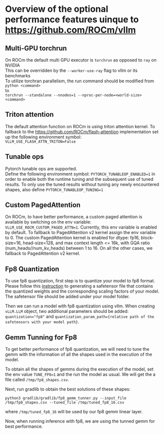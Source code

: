 # Overview of the optional performance features uinque to https://github.com/ROCm/vllm
## Multi-GPU torchrun
On ROCm the default multi GPU executor is `torchrun` as opposed to `ray` on NVIDIA  
This can be overridden by the `--worker-use-ray` flag to vllm or its benchmarks  
To utilize torchran parallelism, the run command should be modified from  
`python <command>`  
to  
`torchrun --standalone --nnodes=1 --nproc-per-node=<world-size> <command>`
## Triton attention
The default attention function on ROCm is using triton attention kernel. To fallback to the https://github.com/ROCm/flash-attention implementation set up the following environment symbol:  
`VLLM_USE_FLASH_ATTN_TRITON=False`
## Tunable ops
Pytorch tunable ops are supported.  
Define the following environment symbol: `PYTORCH_TUNABLEOP_ENABLED=1` in order to enable both the runtime tuning and the subsequent use of tuned results. To only use the tuned results without tuning any newly encountered shapes, also define `PYTORCH_TUNABLEOP_TUNING=1`

## Custom PagedAttention

On ROCm, to have better performance, a custom paged attention is available by switching on the env variable: `VLLM_USE_ROCM_CUSTOM_PAGED_ATTN=1`.
Currently, this env variable is enabled by default. To fallback to PagedAttention v2 kernel assign the env variable to 0.
The custom PagedAttention kernel is enabled for dtype: fp16, block-size=16, head-size=128, and max context length <= 16k, with GQA ratio (num_heads//num_kv_heads) between 1 to 16. On all the other cases, we fallback to PagedAttention v2 kernel.

## Fp8 Quantization

To use fp8 quantization, first step is to quantize your model to fp8 format. Please follow this [instruction](https://github.com/ROCm/vllm/tree/main/examples/fp8/quantizer) to generating a safetensor file that contains the quantized weights and the corresponding scaling factors of your model. The safetensor file should be added under your model folder.

Then we can run a model with fp8 quantization using vllm. When creating `vLLM.LLM` object, two additional parameters should be added: `quantization="fp8"` and `quantization_param_path={relative path of the safetensors with your model path}`.

## Gemm Tunning for Fp8

To get better performance of fp8 quantization, we will need to tune the gemm with the information of all the shapes used in the execution of the model. 

To obtain all the shapes of gemms during the execution of the model, set the env value `TUNE_FP8=1` and the run the model as usual. We will get the a file called `/tmp/fp8_shapes.csv`.

Next, run gradlib to obtain the best solutions of these shapes:

```
python3 gradlib/gradlib/fp8_gemm_tunner.py --input_file /tmp/fp8_shapes.csv --tuned_file /tmp/tuned_fp8_16.csv
```
where `/tmp/tuned_fp8_16` will be used by our fp8 gemm linear layer.

Now, when running inference with fp8, we are using the tunned gemm for best performance.